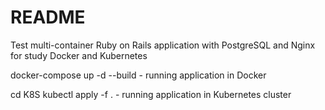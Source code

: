 # README

Test multi-container Ruby on Rails application with PostgreSQL and Nginx
for study Docker and Kubernetes

docker-compose up -d --build - running application in Docker

cd K8S
kubectl apply -f . - running application in Kubernetes cluster